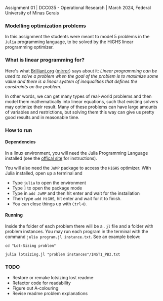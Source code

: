 Assignment 01 | DCC035 - Operational Research | March 2024, Federal University of Minas Gerais

### Modelling optimization problems
In this assignment the students were meant to model 5 problems in the `Julia` programming language, to be solved by the HiGHS linear programming optimizer.

### What is linear programming for?
Here's what [Brilliant.org](https://brilliant.org/wiki/linear-programming/) ([mirror](https://web.archive.org/web/20240602224450/https://brilliant.org/wiki/linear-programming/)) says about it: *Linear programming can be used to solve a problem when the goal of the problem is to maximize some value and there is a linear system of inequalities that defines the constraints on the problem.*

In other words, we can get many types of real-world problems and then model them mathematically into linear equations, such that existing solvers may optimize their result. Many of these problems can have large amounts of variables and restrictions, but solving them this way can give us pretty good results and in reasonable time.

### How to run
#### Dependencies
In a linux environment, you will need the Julia Programming Language installed (see the [offical site](https://julialang.org/downloads/) for instructions).

You will also need the `JuMP` package to access the `HiGHS` optimizer. With Julia installed, open up a terminal and
- Type `julia` to open the environment
- Type `]` to open the package mode
- Type in `add JuMP` and then hit enter and wait for the installation
- Then type `add HiGHS`, hit enter and wait for it to finish.
- You can close things up with `Ctrl+D`.

#### Running
Inside the folder of each problem there will be a `.jl` file and a folder with problem instances. You may run each program in the terminal with the command ```julia program.jl instance.txt```. See an example below:
```shell
cd "Lot-Sizing problem"

julia lotsizing.jl "problem instances"/INST1_PB3.txt
```

### TODO
- Restore or remake lotsizing lost readme
- Refactor code for readability
- Figure out A-colouring
- Revise readme problem explanations